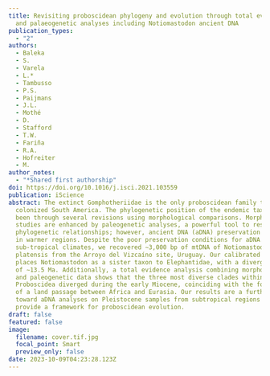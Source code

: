 ```yaml
---
title: Revisiting proboscidean phylogeny and evolution through total evidence
  and palaeogenetic analyses including Notiomastodon ancient DNA
publication_types:
  - "2"
authors:
  - Baleka
  - S.
  - Varela
  - L.*
  - Tambusso
  - P.S.
  - Paijmans
  - J.L.
  - Mothé
  - D.
  - Stafford
  - T.W.
  - Fariña
  - R.A.
  - Hofreiter
  - M.
author_notes:
  - "*Shared first authorship"
doi: https://doi.org/10.1016/j.isci.2021.103559
publication: iScience
abstract: The extinct Gomphotheriidae is the only proboscidean family that
  colonized South America. The phylogenetic position of the endemic taxa has
  been through several revisions using morphological comparisons. Morphological
  studies are enhanced by paleogenetic analyses, a powerful tool to resolve
  phylogenetic relationships; however, ancient DNA (aDNA) preservation decreases
  in warmer regions. Despite the poor preservation conditions for aDNA in humid,
  sub-tropical climates, we recovered ∼3,000 bp of mtDNA of Notiomastodon
  platensis from the Arroyo del Vizcaíno site, Uruguay. Our calibrated phylogeny
  places Notiomastodon as a sister taxon to Elephantidae, with a divergence time
  of ∼13.5 Ma. Additionally, a total evidence analysis combining morphological
  and paleogenetic data shows that the three most diverse clades within
  Proboscidea diverged during the early Miocene, coinciding with the formation
  of a land passage between Africa and Eurasia. Our results are a further step
  toward aDNA analyses on Pleistocene samples from subtropical regions and
  provide a framework for proboscidean evolution.
draft: false
featured: false
image:
  filename: cover.tif.jpg
  focal_point: Smart
  preview_only: false
date: 2023-10-09T04:23:28.123Z
---
```

